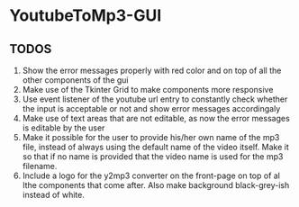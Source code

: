 # YoutubeToMp3-GUI  
## TODOS  
1. Show the error messages properly with red color and on top of all the other components of the gui  
2. Make use of the Tkinter Grid to make components more responsive  
3. Use event listener of the youtube url entry to constantly check whether the input is acceptable or not and show error messages accordingaly  
4. Make use of text areas that are not editable, as now the error messages is editable by the user  
5. Make it possible for the user to provide his/her own name of the mp3 file, instead of always using the default name of the video itself. Make it so that if no name is provided that the video name is used for the mp3 filename.  
6. Include a logo for the y2mp3 converter on the front-page on top of al lthe components that come after. Also make background black-grey-ish instead of white.